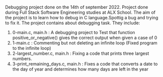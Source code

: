 Debugging project done on the 14th of september 2022.
Project done during Full Stack Software Engineering studies at ALX School. The aim of the project is to learn how to debug in C language.Spottig a bug and trying to fix it.
The project contains about debugging task. They include:
1. 0-main.c, main.h : A debugging project to Test that function positive_or_negative() gives the correct output when given a case of 0
2. 1-main.c : Commenting but not deleting an infinite loop (Fixed program to the infinite loop)
3. 2-largest_number.c, main.h : Fixing a code that prints three largest numbers.
4. 3-print_remaining_days.c, main.h : Fixes a code that converts a date to the day of year and determines how many days are left in the year
